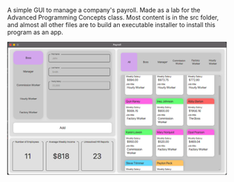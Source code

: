 A simple GUI to manage a company's payroll. Made as a lab for the Advanced Programming Concepts class. Most content is in the src folder, and almost all other files are to build an executable installer to install this program as an app.

![alt text](https://github.com/SizzleMcGrizzle/PayrollLab/blob/main/payroll.png)

